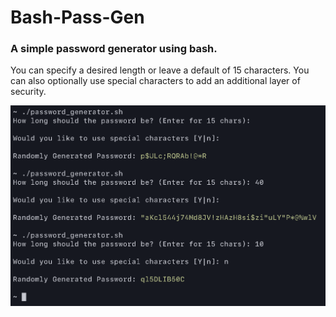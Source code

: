 # Bash-Pass-Gen
### A simple password generator using bash.

You can specify a desired length or leave a default of 15 characters.
You can also optionally use special characters to add an additional layer of security.

![](./Screenshot.png "Screenshot")
